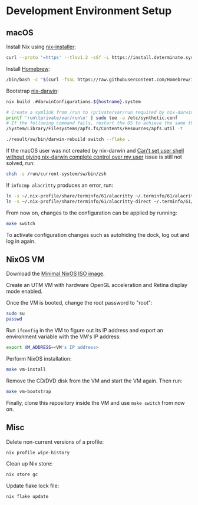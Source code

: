 # Development Environment Setup

## macOS

Install Nix using [nix-installer](https://github.com/DeterminateSystems/nix-installer):

```bash
curl --proto '=https' --tlsv1.2 -sSf -L https://install.determinate.systems/nix | sh -s -- install --diagnostic-endpoint=""
```

Install [Homebrew](https://github.com/Homebrew/brew):

```bash
/bin/bash -c "$(curl -fsSL https://raw.githubusercontent.com/Homebrew/install/HEAD/install.sh)"
```

Bootstrap [nix-darwin](https://github.com/LnL7/nix-darwin):

```bash
nix build .#darwinConfigurations.${hostname}.system

# Create a symlink from /run to /private/var/run required by nix-darwin. This step is needed since macOS does not allow any software to write to the root directory.
printf 'run\tprivate/var/run\n' | sudo tee -a /etc/synthetic.conf
# If the following command fails, restart the OS to achieve the same thing.
/System/Library/Filesystems/apfs.fs/Contents/Resources/apfs.util -t

./result/sw/bin/darwin-rebuild switch --flake .
```

If the macOS user was not created by nix-darwin and [Can't set user shell without giving nix-darwin complete control over my user](https://github.com/LnL7/nix-darwin/issues/328) issue is still not solved, run:

```bash
chsh -s /run/current-system/sw/bin/zsh
```

If `infocmp alacritty` produces an error, run:

```bash
ln -s ~/.nix-profile/share/terminfo/61/alacritty ~/.terminfo/61/alacritty
ln -s ~/.nix-profile/share/terminfo/61/alacritty-direct ~/.terminfo/61/alacritty-direct
```

From now on, changes to the configuration can be applied by running:

```bash
make switch
```

To activate configuration changes such as autohiding the dock, log out and log in again.

## NixOS VM

Download the [Minimal NixOS ISO image](https://nixos.org/download.html#nixos-iso).

Create an UTM VM with hardware OpenGL acceleration and Retina display mode enabled.

Once the VM is booted, change the root password to "root":

```bash
sudo su
passwd
```

Run `ifconfig` in the VM to figure out its IP address and export an environment variable with the VM's IP address:

```bash
export VM_ADDRESS=<VM's IP address>
```

Perform NixOS installation:

```bash
make vm-install
```

Remove the CD/DVD disk from the VM and start the VM again. Then run:

```bash
make vm-bootstrap
```

Finally, clone this repository inside the VM and use `make switch` from now on.

## Misc

Delete non-current versions of a profile:

```bash
nix profile wipe-history
```

Clean up Nix store:

```bash
nix store gc
```

Update flake lock file:

```bash
nix flake update
```
